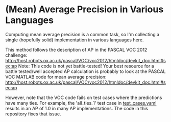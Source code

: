 # (Mean) Average Precision in Various Languages

Computing mean average precision is a common task, so I'm collecting a single
(hopefully solid) implementation in various languages here.

This method follows the description of AP in the PASCAL VOC 2012 challenge:
http://host.robots.ox.ac.uk/pascal/VOC/voc2012/htmldoc/devkit_doc.html#sec:ap
Note: This code is not yet battle-tested!  Your best resource for a battle
tested/well accepted AP calculation is probably to look at the PASCAL VOC MATLAB
code for mean average precision:
http://host.robots.ox.ac.uk/pascal/VOC/voc2012/htmldoc/devkit_doc.html#sec:ap

However, note that the VOC code fails on test cases where the predictions have
many ties. For example, the 'all_ties_1' test case in
[test_cases.yaml](./test_cases.yaml) results in an AP of 1.0 in many AP
implementations. The code in this repository fixes that issue.
